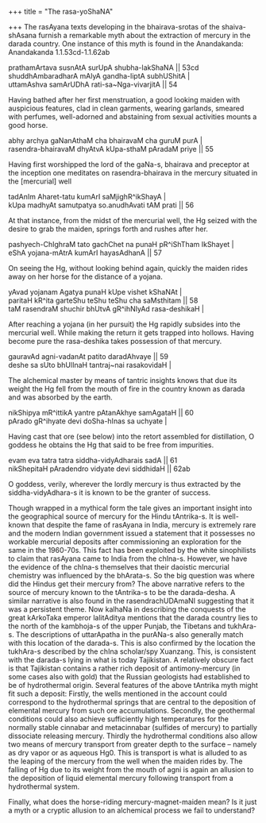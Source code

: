 +++
title = "The rasa-yoShaNA"

+++
The rasAyana texts developing in the bhairava-srotas of the
shaiva-shAsana furnish a remarkable myth about the extraction of mercury
in the darada country. One instance of this myth is found in the
Anandakanda:  
Anandakanda 1.1.53cd-1.1.62ab

prathamArtava susnAtA surUpA shubha-lakShaNA || 53cd  
shuddhAmbaradharA mAlyA gandha-liptA subhUShitA |  
uttamAshva samArUDhA rati-sa\~Nga-vivarjitA || 54 

Having bathed after her first menstruation, a good looking maiden with
auspicious features, clad in clean garments, wearing garlands, smeared
with perfumes, well-adorned and abstaining from sexual activities mounts
a good horse.

abhy archya gaNanAthaM cha bhairavaM cha guruM purA |  
rasendra-bhairavaM dhyAtvA kUpa-sthaM pAradaM priye || 55

Having first worshipped the lord of the gaNa-s, bhairava and preceptor
at the inception one meditates on rasendra-bhairava in the mercury
situated in the \[mercurial\] well

tadAnIm Aharet-tatu kumArI saMjighR^ikShayA |  
kUpa madhyAt samutpatya so.anudhAvati tAM prati || 56

At that instance, from the midst of the mercurial well, the Hg seized
with the desire to grab the maiden, springs forth and rushes after her.

pashyech-ChIghraM tato gachChet na punaH pR^iShTham IkShayet |  
eShA yojana-mAtrA kumArI hayasAdhanA || 57

On seeing the Hg, without looking behind again, quickly the maiden rides
away on her horse for the distance of a yojana.

yAvad yojanam Agatya punaH kUpe vishet kShaNAt |  
paritaH kR^ita garteShu teShu teShu cha saMsthitam || 58  
taM rasendraM shuchir bhUtvA gR^ihNIyAd rasa-deshikaH |

After reaching a yojana (in her pursuit) the Hg rapidly subsides into
the mercurial well. While making the return it gets trapped into
hollows. Having become pure the rasa-deshika takes possession of that
mercury.

gauravAd agni-vadanAt patito daradAhvaye || 59  
deshe sa sUto bhUlInaH tantraj\~nai rasakovidaH |

The alchemical master by means of tantric insights knows that due its
weight the Hg fell from the mouth of fire in the country known as darada
and was absorbed by the earth.

nikShipya mR^ittikA yantre pAtanAkhye samAgataH || 60  
pArado gR^ihyate devi doSha-hInas sa uchyate |

Having cast that ore (see below) into the retort assembled for
distillation, O goddess he obtains the Hg that said to be free from
impurities.

evam eva tatra tatra siddha-vidyAdharais sadA || 61  
nikShepitaH pAradendro vidyate devi siddhidaH || 62ab 

O goddess, verily, wherever the lordly mercury is thus extracted by the
siddha-vidyAdhara-s it is known to be the granter of success.

Though wrapped in a mythical form the tale gives an important insight
into the geographical source of mercury for the Hindu tAntrika-s. It is
well-known that despite the fame of rasAyana in India, mercury is
extremely rare and the modern Indian government issued a statement that
it possesses no workable mercurial deposits after commissioning an
exploration for the same in the 1960-70s. This fact has been exploited
by the white sinophilists to claim that rasAyana came to India from the
chIna-s. However, we have the evidence of the chIna-s themselves that
their daoistic mercurial chemistry was influenced by the bhArata-s. So
the big question was where did the Hindus get their mercury from? The
above narrative refers to the source of mercury known to the tAntrika-s
to be the darada-desha. A similar narrative is also found in the
rasendrachUDAmaNI suggesting that it was a persistent theme. Now kalhaNa
in describing the conquests of the great kArkoTaka emperor lalitAditya
mentions that the darada country lies to the north of the kambhoja-s of
the upper Punjab, the Tibetans and tukhAra-s. The descriptions of
uttarApatha in the purANa-s also generally match with this location of
the darada-s. This is also confirmed by the location the tukhAra-s
described by the chIna scholar/spy Xuanzang. This, is consistent with
the darada-s lying in what is today Tajikistan. A relatively obscure
fact is that Tajikistan contains a rather rich deposit of
antimony-mercury (in some cases also with gold) that the Russian
geologists had established to be of hydrothermal origin. Several
features of the above tAntrika myth might fit such a deposit: Firstly,
the wells mentioned in the account could correspond to the hydrothermal
springs that are central to the deposition of elemental mercury from
such ore accumulations. Secondly, the geothermal conditions could also
achieve sufficiently high temperatures for the normally stable cinnabar
and metacinnabar (sulfides of mercury) to partially dissociate releasing
mercury. Thirdly the hydrothermal conditions also allow two means of
mercury transport from greater depth to the surface – namely as dry
vapor or as aqueous Hg0. This is transport is what is alluded to as the
leaping of the mercury from the well when the maiden rides by. The
falling of Hg due to its weight from the mouth of agni is again an
allusion to the deposition of liquid elemental mercury following
transport from a hydrothermal system.

Finally, what does the horse-riding mercury-magnet-maiden mean? Is it
just a myth or a cryptic allusion to an alchemical process we fail to
understand?
